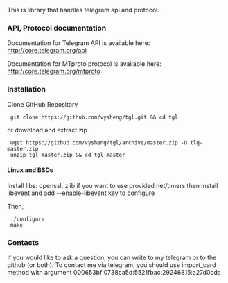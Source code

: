 This is library that handles telegram api and protocol.

### API, Protocol documentation

Documentation for Telegram API is available here: http://core.telegram.org/api

Documentation for MTproto protocol is available here: http://core.telegram.org/mtproto

### Installation

Clone GitHub Repository

     git clone https://github.com/vysheng/tgl.git && cd tgl

or download and extract zip

     wget https://github.com/vysheng/tgl/archive/master.zip -O tlg-master.zip
     unzip tgl-master.zip && cd tgl-master

#### Linux and BSDs

Install libs: openssl, zlib
if you want to use provided net/timers then install libevent and add --enable-libevent key to configure

Then,

     ./configure
     make

### Contacts 
If you would like to ask a question, you can write to my telegram or to the github (or both). To contact me via telegram, you should use import_card method with argument 000653bf:0738ca5d:5521fbac:29246815:a27d0cda

